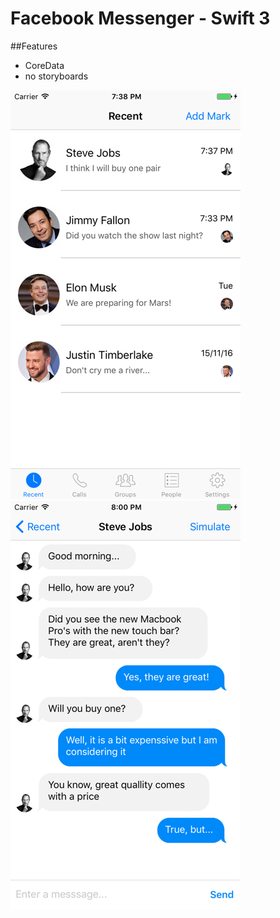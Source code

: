 Facebook Messenger - Swift 3
============

##Features
- CoreData
- no storyboards

![Screen Varian1](https://github.com/changer6360/Facebook-Messenger-Clone/blob/master/screenshots/main.png)   ![Screen Varian2](https://github.com/changer6360/Facebook-Messenger-Clone/blob/master/screenshots/main2.png)
